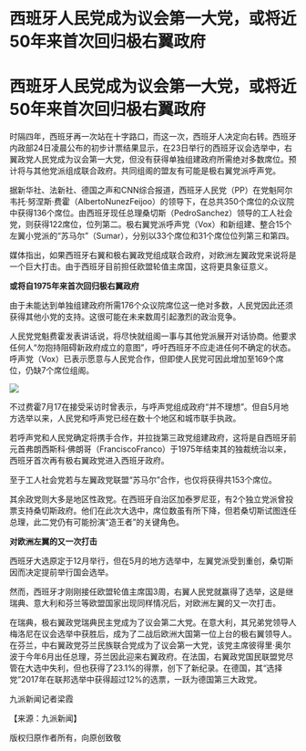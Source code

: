 # 西班牙人民党成为议会第一大党，或将近50年来首次回归极右翼政府

# 西班牙人民党成为议会第一大党，或将近50年来首次回归极右翼政府

时隔四年，西班牙再一次站在十字路口，而这一次，西班牙人决定向右转。西班牙内政部24日凌晨公布的初步计票结果显示，在23日举行的西班牙议会选举中，右翼政党人民党成为议会第一大党，但没有获得单独组建政府所需绝对多数席位。预计将与其他党派组成联合政府。共同组阁的盟友有可能是极右翼党派呼声党。

据新华社、法新社、德国之声和CNN综合报道，西班牙人民党（PP）在党魁阿尔韦托·努涅斯·费霍（AlbertoNunezFeijoo）的领导下，在总共350个席位的众议院中获得136个席位。由西班牙现任总理桑切斯（PedroSanchez）领导的工人社会党，则获得122席位，位列第二。极右翼党派呼声党（Vox）和新组建、整合15个左翼小党派的“苏马尔”（Sumar），分别以33个席位和31个席位位列第三和第四。

媒体指出，如果西班牙右翼和极右翼政党组成联合政府，对欧洲左翼政党来说将是一个巨大打击。由于西班牙目前担任欧盟轮值主席国，这将更具象征意义。

**或将自1975年来首次回归极右翼政府**

由于未能达到单独组建政府所需176个众议院席位这一绝对多数，人民党因此还须获得其他小党的支持。这很可能在未来数周引起激烈的政治竞争。

人民党党魁费霍发表讲话说，将尽快就组阁一事与其他党派展开对话协商。他要求任何人“勿抱持阻碍新政府成立的意图”，呼吁西班牙不应走进任何不确定的状态。呼声党（Vox）已表示愿意与人民党合作，但即使人民党可因此增加至169个席位，仍缺7个席位组阁。

![](https://inews.gtimg.com/om_bt/OOc1TN97KroJxcOmPNhxY6r0DT35UAYDh7ePVPh3xwif4AA/1000)

不过费霍7月17在接受采访时曾表示，与呼声党组成政府“并不理想”。但自5月地方选举以来，人民党和呼声党已经在数十个地区和城市联手执政。

若呼声党和人民党确定将携手合作，并拉拢第三政党组建政府，这将是自西班牙前元首弗朗西斯科·佛朗哥（FranciscoFranco）于1975年结束其的独裁统治以来，西班牙首次再有极右翼政党进入西班牙政府。

至于工人社会党若与左翼政党联盟“苏马尔”合作，也仅将获得共153个席位。

其余政党则大多是地区性政党。在西班牙自治区加泰罗尼亚，有2个独立党派曾投票支持桑切斯政府。他们在此次大选中，席位数虽有所下降，但若桑切斯试图连任总理，此二党仍有可能扮演“造王者”的关键角色。

**对欧洲左翼的又一次打击**

西班牙大选原定于12月举行，但在5月的地方选举中，左翼党派受到重创，桑切斯因而决定提前举行国会选举。

然而，西班牙才刚刚接任欧盟轮值主席国3周，右翼人民党就赢得了选举，这是继瑞典、意大利和芬兰等欧盟国家出现同样情况后，对欧洲左翼的又一次打击。

在瑞典，极右翼政党瑞典民主党成为了议会第二大党。在意大利，其兄弟党领导人梅洛尼在议会选举中获胜后，成为了二战后欧洲大国第一位上台的极右翼领导人。在芬兰，中右翼政党芬兰民族联合党成为了议会第一大党，该党主席彼得里·奥尔波于今年6月出任总理，芬兰因此迎来右翼政府。在法国，右翼政党国民联盟党尽管在大选中失利，但也获得了23.1%的得票，创下了新纪录。在德国，其“选择党”2017年在联邦选举中获得超过12%的选票，一跃为德国第三大政党。

九派新闻记者梁霞

【来源：九派新闻】

版权归原作者所有，向原创致敬

